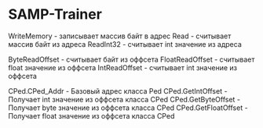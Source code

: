 # SAMP-Trainer
WriteMemory - записывает массив байт в адрес
Read - считывает массив байт из адреса
ReadInt32 - считывает int значение из адреса

ByteReadOffset - считывает байт из оффсета
FloatReadOffset - считывает float значение из оффсета
IntReadOffset - считывает int значение из оффсета

CPed.CPed_Addr - Базовый адрес класса Ped
CPed.GetIntOffset - Получает int значение из оффсета класса CPed
CPed.GetByteOffset - Получает byte значение из оффсета класса CPed
CPed.GetFloatOffset - Получает float значение из оффсета класса CPed
